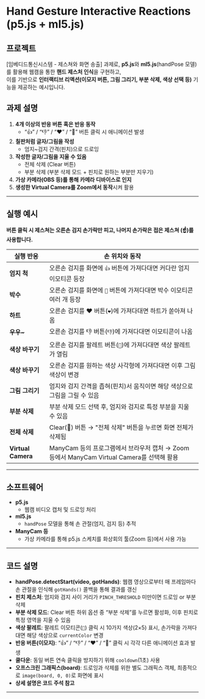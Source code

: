 # Hand Gesture Interactive Reactions (p5.js + ml5.js)

## 프로젝트
[임베디드통신시스템 - 제스쳐와 화면 송출] 과제로, **p5.js**와 **ml5.js**(handPose 모델)를 활용해 웹캠을 통한 **핸드 제스처 인식**을 구현하고,  
이를 기반으로 **인터랙티브 리액션(이모지 버튼, 그림 그리기, 부분 삭제, 색상 선택 등)** 기능을 제공하는 예시입니다.  

## 과제 설명
1. **4개 이상의 반응 버튼 혹은 반응 동작**  
   - “👍” / “👎” / “❤️” / “👏” 버튼 클릭 시 애니메이션 발생  
2. **칠판처럼 글자/그림을 작성**  
   - 엄지~검지 간격(핀치)으로 드로잉  
3. **작성한 글자/그림을 지울 수 있음**  
   - 전체 삭제 (Clear 버튼)  
   - 부분 삭제 (부분 삭제 모드 + 핀치로 원하는 부분만 지우기)  
4. **가상 카메라(OBS 등)를 통해 카메라 디바이스로 인지**  
5. **생성한 Virtual Camera를 Zoom에서 동작**시켜 활용

---

## 실행 예시

**버튼 클릭 시 제스쳐는 오른손 검지 손가락만 피고, 나머지 손가락은 접은 제스쳐 (☝️)를 사용합니다.**

| 실행 반응           | 손 위치와 동작                                                    |
| ------------------- | ----------------------------------------------------------------- |
| **엄지 척**       | 오른손 검지를 화면에 `👍` 버튼에 가져다대면 커다란 엄지 이모티콘 등장 |
| **박수**       | 오른손 검지를 화면에 `👏` 버튼에 가져다대면 박수 이모티콘 여러 개 등장 |
| **하트**     | 오른손 검지를 ❤️ 버튼(`❤️`)에 가져다대면 하트가 쏟아져 나옴       |
| **우우~**     | 오른손 검지를 👎 버튼(`👎`)에 가져다대면 이모티콘이 나옴       |
| **색상 바꾸기**     | 오른손 검지를 팔레트 버튼(`🎨`)에 가져다대면 색상 팔레트가 열림       |
| **색상 바꾸기**     | 오른손 검지를 원하는 색상 사각형에 가져다대면 이후 그림 색상이 변경   |
| **그림 그리기**     | 엄지와 검지 간격을 좁혀(핀치)서 움직이면 해당 색상으로 그림을 그릴 수 있음 |
| **부분 삭제**       | 부분 삭제 모드 선택 후, 엄지와 검지로 특정 부분을 지울 수 있음       |
| **전체 삭제**       | Clear(🧽) 버튼 → "전체 삭제" 버튼을 누르면 화면 전체가 삭제됨        |
| **Virtual Camera**  | ManyCam 등의 프로그램에서 브라우저 캡처 → Zoom 등에서 ManyCam Virtual Camera를 선택해 활용 |

---

## 소프트웨어
- **p5.js**  
  - 웹캠 비디오 캡처 및 드로잉 처리
- **ml5.js**  
  - `handPose` 모델을 통해 손 관절(엄지, 검지 등) 추적
- **ManyCam 등**  
  - 가상 카메라를 통해 p5.js 스케치를 화상회의 툴(Zoom 등)에서 사용 가능

---

## 코드 설명
- **handPose.detectStart(video, gotHands)**: 웹캠 영상으로부터 매 프레임마다 손 관절을 인식해 `gotHands()` 콜백을 통해 결과를 갱신  
- **핀치 제스처**: 엄지와 검지 사이 거리가 `PINCH_THRESHOLD` 미만이면 드로잉 or 부분 삭제  
- **부분 삭제 모드**: Clear 버튼 하위 옵션 중 “부분 삭제”를 누르면 활성화, 이후 핀치로 특정 영역을 지울 수 있음  
- **색상 팔레트**: 팔레트 이모티콘(`🎨`) 클릭 시 10가지 색상(2×5) 표시, 손가락을 가져다대면 해당 색상으로 `currentColor` 변경  
- **반응 버튼(이모지)**: “👍” / “👎” / “❤️” / “👏” 클릭 시 각각 다른 애니메이션 효과 발생  
- **쿨다운**: 동일 버튼 연속 클릭을 방지하기 위해 `cooldown`(1초) 사용  
- **오프스크린 그래픽스(board)**: 드로잉과 삭제를 위한 별도 그래픽스 객체, 최종적으로 `image(board, 0, 0)`로 화면에 표시
- **상세 설명은 코드 주석 참고**

---
